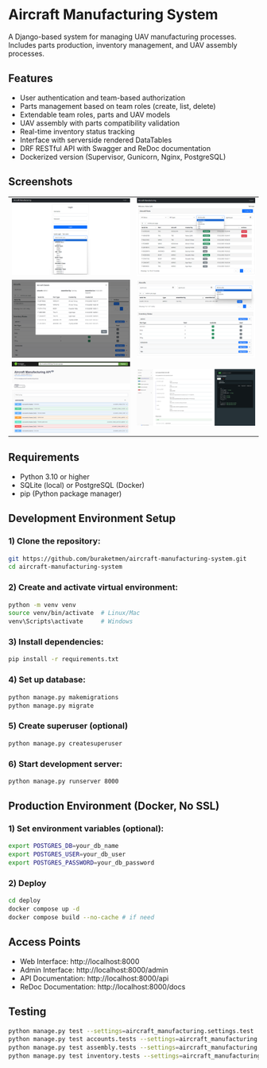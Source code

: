 # Aircraft Manufacturing System

A Django-based system for managing UAV manufacturing processes. Includes parts production, inventory management, and UAV assembly processes.

## Features

-   User authentication and team-based authorization
-   Parts management based on team roles (create, list, delete)
-   Extendable team roles, parts and UAV models
-   UAV assembly with parts compatibility validation
-   Real-time inventory status tracking
-   Interface with serverside rendered DataTables
-   DRF RESTful API with Swagger and ReDoc documentation
-   Dockerized version (Supervisor, Gunicorn, Nginx, PostgreSQL)

## Screenshots

<table>
   <tr>
      <td style="width:50%"><img src="./screenshots/test-users.png" alt="Login - Test Users"></td>
      <td style="width:50%"><img src="./screenshots/aircraft-parts.png" alt="Aircraft Parts"></td>
  </tr>
  <tr>
     <td><img src="./screenshots/aircraft-details.png" alt="Aircraft Details"></td>
      <td><img src="./screenshots/filters-inventory.png" alt="Filters and Inventory"></td>
  </tr>
  <tr>
     <td><img src="./screenshots/swagger.png" alt="Swagger Documentation"></td>
      <td><img src="./screenshots/redoc.png" alt="ReDoc Documentation"></td>
  </tr>
</table>

## Requirements

-   Python 3.10 or higher
-   SQLite (local) or PostgreSQL (Docker)
-   pip (Python package manager)

## Development Environment Setup

### 1) Clone the repository:

```bash
git https://github.com/buraketmen/aircraft-manufacturing-system.git
cd aircraft-manufacturing-system
```

### 2) Create and activate virtual environment:

```bash
python -m venv venv
source venv/bin/activate  # Linux/Mac
venv\Scripts\activate     # Windows
```

### 3) Install dependencies:

```bash
pip install -r requirements.txt
```

### 4) Set up database:

```bash
python manage.py makemigrations
python manage.py migrate
```

### 5) Create superuser (optional)

```bash
python manage.py createsuperuser
```

### 6) Start development server:

```bash
python manage.py runserver 8000
```

## Production Environment (Docker, No SSL)

### 1) Set environment variables (optional):

```bash
export POSTGRES_DB=your_db_name
export POSTGRES_USER=your_db_user
export POSTGRES_PASSWORD=your_db_password
```

### 2) Deploy

```bash
cd deploy
docker compose up -d
docker compose build --no-cache # if need
```

## Access Points

-   Web Interface: http://localhost:8000
-   Admin Interface: http://localhost:8000/admin
-   API Documentation: http://localhost:8000/api
-   ReDoc Documentation: http://localhost:8000/docs

## Testing

```bash
python manage.py test --settings=aircraft_manufacturing.settings.test
python manage.py test accounts.tests --settings=aircraft_manufacturing.settings.test
python manage.py test assembly.tests --settings=aircraft_manufacturing.settings.test
python manage.py test inventory.tests --settings=aircraft_manufacturing.settings.test
```
